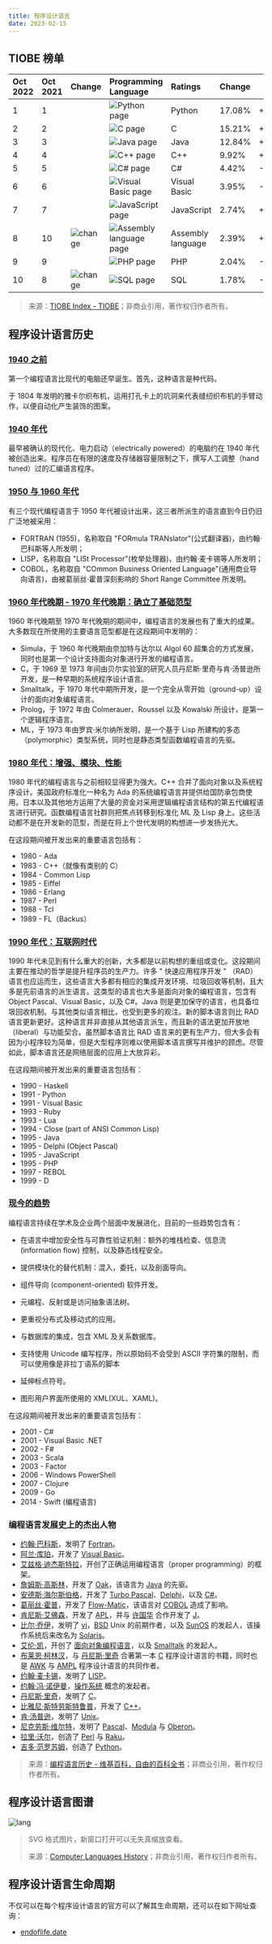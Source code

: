 ```yaml
---
title: 程序设计语言
date: 2023-02-15
---
```


## TIOBE 榜单

| Oct 2022 | Oct 2021 | Change                                                       | Programming Language                                         | Ratings           | Change |        |
| :------- | :------- | :----------------------------------------------------------- | :----------------------------------------------------------- | :---------------- | :----- | ------ |
| 1        | 1        |                                                              | ![Python page](https://www.tiobe.com/wp-content/themes/tiobe/tiobe-index/images/Python.png) | Python            | 17.08% | +5.81% |
| 2        | 2        |                                                              | ![C page](https://www.tiobe.com/wp-content/themes/tiobe/tiobe-index/images/C.png) | C                 | 15.21% | +4.05% |
| 3        | 3        |                                                              | ![Java page](https://www.tiobe.com/wp-content/themes/tiobe/tiobe-index/images/Java.png) | Java              | 12.84% | +2.38% |
| 4        | 4        |                                                              | ![C++ page](https://www.tiobe.com/wp-content/themes/tiobe/tiobe-index/images/C__.png) | C++               | 9.92%  | +2.42% |
| 5        | 5        |                                                              | ![C# page](https://www.tiobe.com/wp-content/themes/tiobe/tiobe-index/images/C_.png) | C#                | 4.42%  | -0.84% |
| 6        | 6        |                                                              | ![Visual Basic page](https://www.tiobe.com/wp-content/themes/tiobe/tiobe-index/images/Visual_Basic.png) | Visual Basic      | 3.95%  | -1.29% |
| 7        | 7        |                                                              | ![JavaScript page](https://www.tiobe.com/wp-content/themes/tiobe/tiobe-index/images/JavaScript.png) | JavaScript        | 2.74%  | +0.55% |
| 8        | 10       | ![change](https://www.tiobe.com/wp-content/themes/tiobe/tpci/images/up.png) | ![Assembly language page](https://www.tiobe.com/wp-content/themes/tiobe/tiobe-index/images/Assembly_language.png) | Assembly language | 2.39%  | +0.33% |
| 9        | 9        |                                                              | ![PHP page](https://www.tiobe.com/wp-content/themes/tiobe/tiobe-index/images/PHP.png) | PHP               | 2.04%  | -0.06% |
| 10       | 8        | ![change](https://www.tiobe.com/wp-content/themes/tiobe/tpci/images/down.png) | ![SQL page](https://www.tiobe.com/wp-content/themes/tiobe/tiobe-index/images/SQL.png) | SQL               | 1.78%  | -0.39% |

> 来源：[TIOBE Index - TIOBE](https://www.tiobe.com/tiobe-index/)；非商业引用，著作权归作者所有。

## 程序设计语言历史

### [1940 之前](https://zh.wikipedia.org/zh-my/%E7%A8%8B%E5%BC%8F%E8%AA%9E%E8%A8%80%E6%AD%B7%E5%8F%B2#1940%E4%B9%8B%E5%89%8D)

第一个编程语言比现代的电脑还早诞生。首先，这种语言是种代码。

于 1804 年发明的雅卡尔织布机，运用打孔卡上的坑洞来代表缝纫织布机的手臂动作，以便自动化产生装饰的图案。

### [1940 年代](https://zh.wikipedia.org/zh-my/%E7%A8%8B%E5%BC%8F%E8%AA%9E%E8%A8%80%E6%AD%B7%E5%8F%B2#1940%E5%B9%B4%E4%BB%A3)

最早被确认的现代化、电力启动（electrically powered）的电脑约在 1940 年代被创造出来。程序员在有限的速度及存储器容量限制之下，撰写人工调整（hand tuned）过的汇编语言程序。

### [1950 与 1960 年代](https://zh.wikipedia.org/zh-my/%E7%A8%8B%E5%BC%8F%E8%AA%9E%E8%A8%80%E6%AD%B7%E5%8F%B2#1950%E8%88%871960%E5%B9%B4%E4%BB%A3)

有三个现代编程语言于 1950 年代被设计出来，这三者所派生的语言直到今日仍旧广泛地被采用：

- FORTRAN (1955)，名称取自 "FORmula TRANslator"(公式翻译器)，由约翰·巴科斯等人所发明；
- LISP，名称取自 "LISt Processor"(枚举处理器)，由约翰·麦卡锡等人所发明；
- COBOL，名称取自 "COmmon Business Oriented Language"(通用商业导向语言)，由被葛丽丝·霍普深刻影响的 Short Range Committee 所发明。

### [1960 年代晚期 - 1970 年代晚期：确立了基础范型](https://zh.wikipedia.org/zh-my/%E7%A8%8B%E5%BC%8F%E8%AA%9E%E8%A8%80%E6%AD%B7%E5%8F%B2#1980%E5%B9%B4%E4%BB%A3%EF%BC%9A%E5%A2%9E%E5%BC%B7%E3%80%81%E6%A8%A1%E7%B5%84%E3%80%81%E6%95%88%E8%83%BD)

1960 年代晚期至 1970 年代晚期的期间中，编程语言的发展也有了重大的成果。大多数现在所使用的主要语言范型都是在这段期间中发明的：

- Simula，于 1960 年代晚期由奈加特与达尔以 Algol 60 超集合的方式发展，同时也是第一个设计支持面向对象进行开发的编程语言。
- C，于 1969 至 1973 年间由贝尔实验室的研究人员丹尼斯·里奇与肯·汤普逊所开发，是一种早期的系统程序设计语言。
- Smalltalk，于 1970 年代中期所开发，是一个完全从零开始（ground-up）设计的面向对象编程语言。
- Prolog，于 1972 年由 Colmerauer、Roussel 以及 Kowalski 所设计，是第一个逻辑程序语言。
- ML，于 1973 年由罗宾·米尔纳所发明，是一个基于 Lisp 所建构的多态（polymorphic）类型系统，同时也是静态类型函数编程语言的先驱。

### [1980 年代：增强、模块、性能](https://zh.wikipedia.org/zh-my/%E7%A8%8B%E5%BC%8F%E8%AA%9E%E8%A8%80%E6%AD%B7%E5%8F%B2#1980%E5%B9%B4%E4%BB%A3%EF%BC%9A%E5%A2%9E%E5%BC%B7%E3%80%81%E6%A8%A1%E7%B5%84%E3%80%81%E6%95%88%E8%83%BD)

1980 年代的编程语言与之前相较显得更为强大。C++ 合并了面向对象以及系统程序设计。美国政府标准化一种名为 Ada 的系统编程语言并提供给国防承包商使用。日本以及其他地方运用了大量的资金对采用逻辑编程语言结构的第五代编程语言进行研究。函数编程语言社群则把焦点转移到标准化 ML 及 Lisp 身上。这些活动都不是在开发新的范型，而是在将上个世代发明的构想进一步发扬光大。

在这段期间被开发出来的重要语言包括有：

- 1980 - Ada
- 1983 - C++（就像有类别的 C）
- 1984 - Common Lisp
- 1985 - Eiffel
- 1986 - Erlang
- 1987 - Perl
- 1988 - Tcl
- 1989 - FL（Backus）

### [1990 年代：互联网时代](https://zh.wikipedia.org/zh-my/%E7%A8%8B%E5%BC%8F%E8%AA%9E%E8%A8%80%E6%AD%B7%E5%8F%B2#1990%E5%B9%B4%E4%BB%A3%EF%BC%9A%E7%B6%B2%E9%9A%9B%E7%B6%B2%E8%B7%AF%E6%99%82%E4%BB%A3)

1990 年代未见到有什么重大的创新，大多都是以前构想的重组或变化。这段期间主要在推动的哲学是提升程序员的生产力。许多 " 快速应用程序开发 " （RAD）语言也应运而生，这些语言大多都有相应的集成开发环境、垃圾回收等机制，且大多是先前语言的派生语言。这类型的语言也大多是面向对象的编程语言，包含有 Object Pascal、Visual Basic，以及 C#。Java 则是更加保守的语言，也具备垃圾回收机制。与其他类似语言相比，也受到更多的观注。新的脚本语言则比 RAD 语言更新更好。这种语言并非直接从其他语言派生，而且新的语法更加开放地（liberal）与功能契合。虽然脚本语言比 RAD 语言来的更有生产力，但大多会有因为小程序较为简单，但是大型程序则难以使用脚本语言撰写并维护的顾虑。尽管如此，脚本语言还是网络层面的应用上大放异彩。

在这段期间被开发出来的重要语言包括有：

- 1990 - Haskell
- 1991 - Python
- 1991 - Visual Basic
- 1993 - Ruby
- 1993 - Lua
- 1994 - Close (part of ANSI Common Lisp)
- 1995 - Java
- 1995 - Delphi (Object Pascal)
- 1995 - JavaScript
- 1995 - PHP
- 1997 - REBOL
- 1999 - D

### [现今的趋势](https://zh.wikipedia.org/zh-my/%E7%A8%8B%E5%BC%8F%E8%AA%9E%E8%A8%80%E6%AD%B7%E5%8F%B2#%E7%8F%BE%E4%BB%8A%E7%9A%84%E8%B6%A8%E5%8B%A2)

编程语言持续在学术及企业两个层面中发展进化，目前的一些趋势包含有：

- 在语言中增加安全性与可靠性验证机制：额外的堆栈检查、信息流 (information flow) 控制，以及静态线程安全。

- 提供模块化的替代机制：混入，委托，以及剖面导向。

- 组件导向 (component-oriented) 软件开发。

- 元编程、反射或是访问抽象语法树。

- 更重视分布式及移动式的应用。

- 与数据库的集成，包含 XML 及关系数据库。

- 支持使用 Unicode 编写程序，所以原始码不会受到 ASCII 字符集的限制，而可以使用像是非拉丁语系的脚本

- 延伸标点符号。

- 图形用户界面所使用的 XML(XUL、XAML)。

在这段期间被开发出来的重要语言包括有：

- 2001 - C#
- 2001 - Visual Basic .NET
- 2002 - F#
- 2003 - Scala
- 2003 - Factor
- 2006 - Windows PowerShell
- 2007 - Clojure
- 2009 - Go
- 2014 - Swift (编程语言)

### 编程语言发展史上的杰出人物

- [约翰·巴科斯](https://zh.wikipedia.org/zh-my/約翰·巴科斯)，发明了 [Fortran](https://zh.wikipedia.org/wiki/Fortran)。
- [阿兰·库珀](https://zh.wikipedia.org/wiki/阿兰·库珀)，开发了 [Visual Basic](https://zh.wikipedia.org/wiki/Visual_Basic)。
- [艾兹格·迪杰斯特拉](https://zh.wikipedia.org/wiki/艾兹格·迪杰斯特拉)，开创了正确运用编程语言（proper programming）的框架。
- [詹姆斯·高斯林](https://zh.wikipedia.org/wiki/詹姆斯·高斯林)，开发了 [Oak](https://zh.wikipedia.org/wiki/Oak)，该语言为 [Java](https://zh.wikipedia.org/wiki/Java) 的先驱。
- [安德斯·海尔斯伯格](https://zh.wikipedia.org/wiki/安德斯·海尔斯伯格)，开发了 [Turbo Pascal](https://zh.wikipedia.org/wiki/Turbo_Pascal)、[Delphi](https://zh.wikipedia.org/wiki/Delphi)，以及 [C#](https://zh.wikipedia.org/wiki/C_Sharp)。
- [葛丽丝·霍普](https://zh.wikipedia.org/wiki/葛麗絲·霍普)，开发了 [Flow-Matic](https://zh.wikipedia.org/w/index.php?title=Flow-Matic&action=edit&redlink=1)，该语言对 [COBOL](https://zh.wikipedia.org/wiki/COBOL) 造成了影响。
- [肯尼斯·艾佛森](https://zh.wikipedia.org/wiki/肯尼斯·艾佛森)，开发了 [APL](https://zh.wikipedia.org/wiki/APL)，并与 [许国华](https://zh.wikipedia.org/w/index.php?title=许国华_(计算机科学家)&action=edit&redlink=1) 合作开发了 [J](https://zh.wikipedia.org/wiki/J語言)。
- [比尔·乔伊](https://zh.wikipedia.org/wiki/比尔·乔伊)，发明了 [vi](https://zh.wikipedia.org/wiki/Vi)，[BSD](https://zh.wikipedia.org/wiki/Berkeley_Software_Distribution) Unix 的前期作者，以及 [SunOS](https://zh.wikipedia.org/wiki/SunOS) 的发起人，该操作系统后来改名为 [Solaris](https://zh.wikipedia.org/wiki/Solaris)。
- [艾伦·凯](https://zh.wikipedia.org/wiki/艾伦·凯)，开创了 [面向对象编程语言](https://zh.wikipedia.org/wiki/OOP)，以及 [Smalltalk](https://zh.wikipedia.org/wiki/Smalltalk) 的发起人。
- [布莱恩·柯林汉](https://zh.wikipedia.org/wiki/布萊恩·柯林漢)，与 [丹尼斯·里奇](https://zh.wikipedia.org/wiki/丹尼斯·里奇) 合著第一本 [C](https://zh.wikipedia.org/wiki/C語言) 程序设计语言的书籍，同时也是 [AWK](https://zh.wikipedia.org/wiki/AWK) 与 [AMPL](https://zh.wikipedia.org/wiki/AMPL) 程序设计语言的共同作者。
- [约翰·麦卡锡](https://zh.wikipedia.org/wiki/约翰·麦卡锡)，发明了 [LISP](https://zh.wikipedia.org/wiki/LISP)。
- [约翰·冯·诺伊曼](https://zh.wikipedia.org/wiki/约翰·冯·诺伊曼)，[操作系统](https://zh.wikipedia.org/wiki/作業系統) 概念的发起者。
- [丹尼斯·里奇](https://zh.wikipedia.org/wiki/丹尼斯·里奇)，发明了 [C](https://zh.wikipedia.org/wiki/C語言)。
- [比雅尼·斯特劳斯特鲁普](https://zh.wikipedia.org/wiki/比雅尼·史特勞斯特魯普)，开发了 [C++](https://zh.wikipedia.org/wiki/C%2B%2B)。
- [肯·汤普逊](https://zh.wikipedia.org/wiki/肯·汤普逊)，发明了 [Unix](https://zh.wikipedia.org/wiki/Unix)。
- [尼克劳斯·维尔特](https://zh.wikipedia.org/wiki/尼克劳斯·维尔特)，发明了 [Pascal](https://zh.wikipedia.org/wiki/Pascal)、[Modula](https://zh.wikipedia.org/wiki/Modula) 与 [Oberon](https://zh.wikipedia.org/wiki/Oberon)。
- [拉里·沃尔](https://zh.wikipedia.org/wiki/拉里·沃尔)，创造了 [Perl](https://zh.wikipedia.org/wiki/Perl) 与 [Raku](https://zh.wikipedia.org/wiki/Raku)。
- [吉多·范罗苏姆](https://zh.wikipedia.org/wiki/吉多·范罗苏姆)，创造了 [Python](https://zh.wikipedia.org/wiki/Python)。

> 来源：[编程语言历史 - 维基百科，自由的百科全书](https://zh.wikipedia.org/zh-my/%E7%A8%8B%E5%BC%8F%E8%AA%9E%E8%A8%80%E6%AD%B7%E5%8F%B2#%E7%8F%BE%E4%BB%8A%E7%9A%84%E8%B6%A8%E5%8B%A2)；非商业引用，著作权归作者所有。

## 程序设计语言图谱

![lang](https://static.7wate.com/img/2022/10/19/db314c6f8221b.svg)

> SVG 格式图片，新窗口打开可以无失真缩放查看。
> 
> 来源：[Computer Languages History](https://www.levenez.com/lang/)；非商业引用，著作权归作者所有。

## 程序设计语言生命周期

不仅可以在每个程序设计语言的官方可以了解其生命周期，还可以在如下网址查询：

 - [endoflife.date](https://endoflife.date/)
